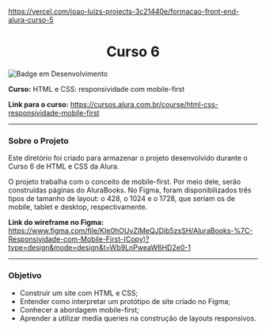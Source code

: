https://vercel.com/joao-luizs-projects-3c21440e/formacao-front-end-alura-curso-5

<h1 align="center">Curso 6</h1> 

![Badge em Desenvolvimento](http://img.shields.io/static/v1?label=STATUS&message=EM%20DESENVOLVIMENTO&color=orange&style=for-the-badge)


**Curso:**  HTML e CSS: responsividade com mobile-first
<br>

**Link para o curso:** https://cursos.alura.com.br/course/html-css-responsividade-mobile-first  

---
### Sobre o Projeto

Este diretório foi criado para armazenar o projeto desenvolvido durante o Curso 6 de HTML e CSS da Alura.  

O projeto trabalha com o conceito de mobile-first. Por meio dele, serão construídas páginas do AluraBooks. No Figma, foram disponibilizados três tipos de tamanho de layout: o 428, o 1024 e o 1728, que seriam os de mobile, tablet e desktop, respectivamente. 


**Link do wireframe no Figma:** https://www.figma.com/file/KIe0hOUvZlMeQJDib5zsSH/AluraBooks-%7C-Responsividade-com-Mobile-First-(Copy)?type=design&mode=design&t=Wb9LnPweaW6HD2e0-1

---
### Objetivo

- Construir um site com HTML e CSS;
- Entender como interpretar um protótipo de site criado no Figma;
- Conhecer a abordagem mobile-first;
- Aprender a utilizar media queries na construção de layouts responsivos.

<!-- ---
<h1 align="center">Visualizar o Projeto Online</h1> 

<p align="center">
    <img src="" alt="tela inicial">
</p>


## Deploy
**link:**  -->
